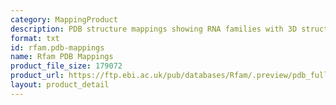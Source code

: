 ```yaml
---
category: MappingProduct
description: PDB structure mappings showing RNA families with 3D structures
format: txt
id: rfam.pdb-mappings
name: Rfam PDB Mappings
product_file_size: 179072
product_url: https://ftp.ebi.ac.uk/pub/databases/Rfam/.preview/pdb_full_region.txt.gz
layout: product_detail
---
```

